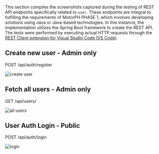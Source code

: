 This section compiles the screenshots captured during the testing of REST API endpoints specifically related to `user`. These endpoints are integral to fulfilling the requirements of MotorPH PHASE 1, which involves developing solutions using Java or Java-based technologies. In this instance, the implementation utilizes the Spring Boot framework to create the REST API. The tests were performed by executing actual HTTP requests through the [REST Client extension for Visual Studio Code (VS Code)](https://marketplace.visualstudio.com/items?itemName=humao.rest-client).

## Create new user - Admin only

POST /api/auth/register

![create user](https://drive.google.com/uc?id=1zBKv_EKZeoiN9kbiFEUXPBIL02uNxdeR)


## Fetch all users - Admin only

GET /api/users/

![all users](https://drive.google.com/uc?id=1X4jlDhpwjC7TYILm-K_8yZwPioKOk1Wd)

## User Auth Login - Public

POST /api/auth/login

![login](https://drive.google.com/uc?id=1khEwUKKgZEJeLSIhdqJzcBQPicD5C39k)